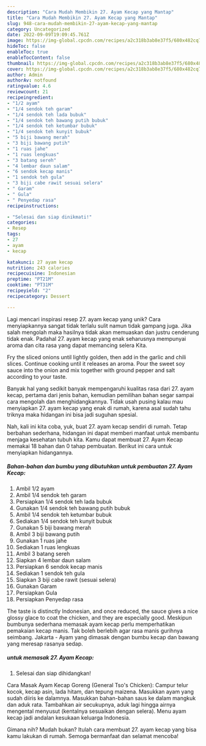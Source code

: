 ```yaml
---
description: "Cara Mudah Membikin 27. Ayam Kecap yang Mantap"
title: "Cara Mudah Membikin 27. Ayam Kecap yang Mantap"
slug: 948-cara-mudah-membikin-27-ayam-kecap-yang-mantap
category: Uncategorized
date: 2022-09-09T19:09:45.761Z
image: https://img-global.cpcdn.com/recipes/a2c318b3ab8e37f5/680x482cq70/27-ayam-kecap-foto-resep-utama.jpg
hideToc: false
enableToc: true
enableTocContent: false
thumbnail: https://img-global.cpcdn.com/recipes/a2c318b3ab8e37f5/680x482cq70/27-ayam-kecap-foto-resep-utama.jpg
cover: https://img-global.cpcdn.com/recipes/a2c318b3ab8e37f5/680x482cq70/27-ayam-kecap-foto-resep-utama.jpg
author: Admin
authorAv: notfound
ratingvalue: 4.6
reviewcount: 21
recipeingredient:
- "1/2 ayam"
- "1/4 sendok teh garam"
- "1/4 sendok teh lada bubuk"
- "1/4 sendok teh bawang putih bubuk"
- "1/4 sendok teh ketumbar bubuk"
- "1/4 sendok teh kunyit bubuk"
- "5 biji bawang merah"
- "3 biji bawang putih"
- "1 ruas jahe"
- "1 ruas lengkuas"
- "3 batang sereh"
- "4 lembar daun salam"
- "6 sendok kecap manis"
- "1 sendok teh gula"
- "3 biji cabe rawit sesuai selera"
- " Garam"
- " Gula"
- " Penyedap rasa"
recipeinstructions:

- "Selesai dan siap dinikmati!"
categories:
- Resep
tags:
- 27
- ayam
- kecap

katakunci: 27 ayam kecap 
nutrition: 243 calories
recipecuisine: Indonesian
preptime: "PT21M"
cooktime: "PT31M"
recipeyield: "2"
recipecategory: Dessert

---
```





Lagi mencari inspirasi resep 27. ayam kecap yang unik? Cara menyiapkannya sangat tidak terlalu sulit namun tidak gampang juga. Jika salah mengolah maka hasilnya tidak akan memuaskan dan justru cenderung tidak enak. Padahal 27. ayam kecap yang enak seharusnya mempunyai aroma dan cita rasa yang dapat memancing selera Kita.





Fry the sliced onions until lightly golden, then add in the garlic and chili slices. Continue cooking until it releases an aroma. Pour the sweet soy sauce into the onion and mix together with ground pepper and salt according to your taste.

Banyak hal yang sedikit banyak mempengaruhi kualitas rasa dari 27. ayam kecap, pertama dari jenis bahan, kemudian pemilihan bahan segar sampai cara mengolah dan menghidangkannya. Tidak usah pusing kalau mau menyiapkan 27. ayam kecap yang enak di rumah, karena asal sudah tahu triknya maka hidangan ini bisa jadi suguhan spesial.






Nah, kali ini kita coba, yuk, buat 27. ayam kecap sendiri di rumah. Tetap berbahan sederhana, hidangan ini dapat memberi manfaat untuk membantu menjaga kesehatan tubuh kita. Kamu dapat membuat 27. Ayam Kecap memakai 18 bahan dan 0 tahap pembuatan. Berikut ini cara untuk menyiapkan hidangannya.

<!--inarticleads1-->

##### Bahan-bahan dan bumbu yang dibutuhkan untuk pembuatan 27. Ayam Kecap:

1. Ambil 1/2 ayam
1. Ambil 1/4 sendok teh garam
1. Persiapkan 1/4 sendok teh lada bubuk
1. Gunakan 1/4 sendok teh bawang putih bubuk
1. Ambil 1/4 sendok teh ketumbar bubuk
1. Sediakan 1/4 sendok teh kunyit bubuk
1. Gunakan 5 biji bawang merah
1. Ambil 3 biji bawang putih
1. Gunakan 1 ruas jahe
1. Sediakan 1 ruas lengkuas
1. Ambil 3 batang sereh
1. Siapkan 4 lembar daun salam
1. Persiapkan 6 sendok kecap manis
1. Sediakan 1 sendok teh gula
1. Siapkan 3 biji cabe rawit (sesuai selera)
1. Gunakan  Garam
1. Persiapkan  Gula
1. Persiapkan  Penyedap rasa


The taste is distinctly Indonesian, and once reduced, the sauce gives a nice glossy glace to coat the chicken, and they are especially good. Meskipun bumbunya sederhana memasak ayam kecap perlu memperhatikan pemakaian kecap manis. Tak boleh berlebih agar rasa manis gurihnya seimbang. Jakarta - Ayam yang dimasak dengan bumbu kecap dan bawang yang meresap rasanya sedap. 

<!--inarticleads2-->

#####  untuk memasak 27. Ayam Kecap:


1. Selesai dan siap dihidangkan!

Cara Masak Ayam Kecap Goreng (General Tso&#39;s Chicken): Campur telur kocok, kecap asin, lada hitam, dan tepung maizena. Masukkan ayam yang sudah diiris ke dalamnya. Masukkan bahan-bahan saus ke dalam mangkuk dan aduk rata. Tambahkan air secukupnya, aduk lagi hingga airnya mengental menyusut (kentalnya sesuaikan dengan selera). Menu ayam kecap jadi andalan kesukaan keluarga Indonesia. 

Gimana nih? Mudah bukan? Itulah cara membuat 27. ayam kecap yang bisa kamu lakukan di rumah. Semoga bermanfaat dan selamat mencoba!
